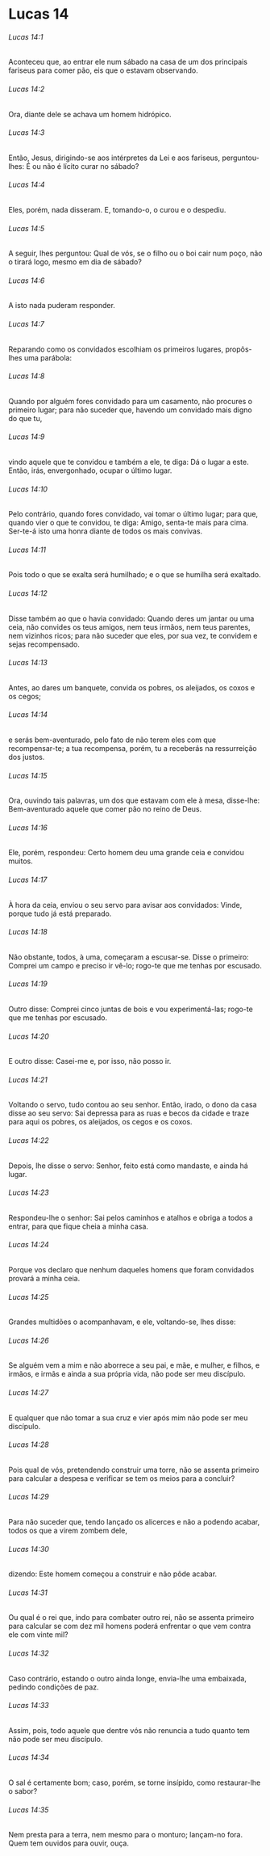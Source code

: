 # Lucas 14

###### Lucas 14:1

Aconteceu que, ao entrar ele num sábado na casa de um dos principais fariseus para comer pão, eis que o estavam observando.

###### Lucas 14:2

Ora, diante dele se achava um homem hidrópico.

###### Lucas 14:3

Então, Jesus, dirigindo-se aos intérpretes da Lei e aos fariseus, perguntou-lhes: É ou não é lícito curar no sábado?

###### Lucas 14:4

Eles, porém, nada disseram. E, tomando-o, o curou e o despediu.

###### Lucas 14:5

A seguir, lhes perguntou: Qual de vós, se o filho ou o boi cair num poço, não o tirará logo, mesmo em dia de sábado?

###### Lucas 14:6

A isto nada puderam responder.

###### Lucas 14:7

Reparando como os convidados escolhiam os primeiros lugares, propôs-lhes uma parábola:

###### Lucas 14:8

Quando por alguém fores convidado para um casamento, não procures o primeiro lugar; para não suceder que, havendo um convidado mais digno do que tu,

###### Lucas 14:9

vindo aquele que te convidou e também a ele, te diga: Dá o lugar a este. Então, irás, envergonhado, ocupar o último lugar.

###### Lucas 14:10

Pelo contrário, quando fores convidado, vai tomar o último lugar; para que, quando vier o que te convidou, te diga: Amigo, senta-te mais para cima. Ser-te-á isto uma honra diante de todos os mais convivas.

###### Lucas 14:11

Pois todo o que se exalta será humilhado; e o que se humilha será exaltado.

###### Lucas 14:12

Disse também ao que o havia convidado: Quando deres um jantar ou uma ceia, não convides os teus amigos, nem teus irmãos, nem teus parentes, nem vizinhos ricos; para não suceder que eles, por sua vez, te convidem e sejas recompensado.

###### Lucas 14:13

Antes, ao dares um banquete, convida os pobres, os aleijados, os coxos e os cegos;

###### Lucas 14:14

e serás bem-aventurado, pelo fato de não terem eles com que recompensar-te; a tua recompensa, porém, tu a receberás na ressurreição dos justos.

###### Lucas 14:15

Ora, ouvindo tais palavras, um dos que estavam com ele à mesa, disse-lhe: Bem-aventurado aquele que comer pão no reino de Deus.

###### Lucas 14:16

Ele, porém, respondeu: Certo homem deu uma grande ceia e convidou muitos.

###### Lucas 14:17

À hora da ceia, enviou o seu servo para avisar aos convidados: Vinde, porque tudo já está preparado.

###### Lucas 14:18

Não obstante, todos, à uma, começaram a escusar-se. Disse o primeiro: Comprei um campo e preciso ir vê-lo; rogo-te que me tenhas por escusado.

###### Lucas 14:19

Outro disse: Comprei cinco juntas de bois e vou experimentá-las; rogo-te que me tenhas por escusado.

###### Lucas 14:20

E outro disse: Casei-me e, por isso, não posso ir.

###### Lucas 14:21

Voltando o servo, tudo contou ao seu senhor. Então, irado, o dono da casa disse ao seu servo: Sai depressa para as ruas e becos da cidade e traze para aqui os pobres, os aleijados, os cegos e os coxos.

###### Lucas 14:22

Depois, lhe disse o servo: Senhor, feito está como mandaste, e ainda há lugar.

###### Lucas 14:23

Respondeu-lhe o senhor: Sai pelos caminhos e atalhos e obriga a todos a entrar, para que fique cheia a minha casa.

###### Lucas 14:24

Porque vos declaro que nenhum daqueles homens que foram convidados provará a minha ceia.

###### Lucas 14:25

Grandes multidões o acompanhavam, e ele, voltando-se, lhes disse:

###### Lucas 14:26

Se alguém vem a mim e não aborrece a seu pai, e mãe, e mulher, e filhos, e irmãos, e irmãs e ainda a sua própria vida, não pode ser meu discípulo.

###### Lucas 14:27

E qualquer que não tomar a sua cruz e vier após mim não pode ser meu discípulo.

###### Lucas 14:28

Pois qual de vós, pretendendo construir uma torre, não se assenta primeiro para calcular a despesa e verificar se tem os meios para a concluir?

###### Lucas 14:29

Para não suceder que, tendo lançado os alicerces e não a podendo acabar, todos os que a virem zombem dele,

###### Lucas 14:30

dizendo: Este homem começou a construir e não pôde acabar.

###### Lucas 14:31

Ou qual é o rei que, indo para combater outro rei, não se assenta primeiro para calcular se com dez mil homens poderá enfrentar o que vem contra ele com vinte mil?

###### Lucas 14:32

Caso contrário, estando o outro ainda longe, envia-lhe uma embaixada, pedindo condições de paz.

###### Lucas 14:33

Assim, pois, todo aquele que dentre vós não renuncia a tudo quanto tem não pode ser meu discípulo.

###### Lucas 14:34

O sal é certamente bom; caso, porém, se torne insípido, como restaurar-lhe o sabor?

###### Lucas 14:35

Nem presta para a terra, nem mesmo para o monturo; lançam-no fora. Quem tem ouvidos para ouvir, ouça.

